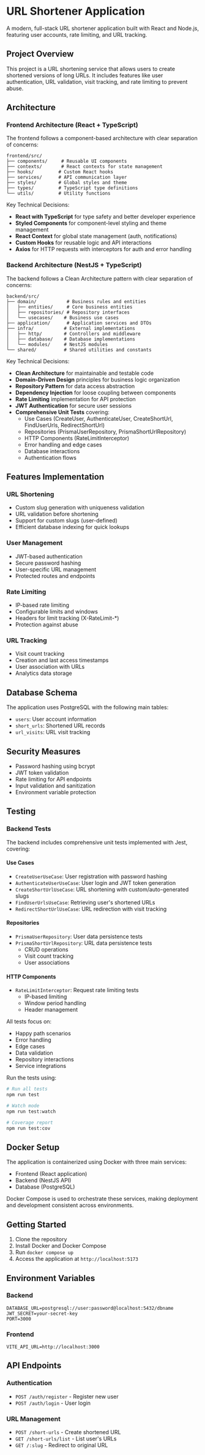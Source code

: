# URL Shortener Application

A modern, full-stack URL shortener application built with React and Node.js, featuring user accounts, rate limiting, and URL tracking.

## Project Overview

This project is a URL shortening service that allows users to create shortened versions of long URLs. It includes features like user authentication, URL validation, visit tracking, and rate limiting to prevent abuse.

## Architecture

### Frontend Architecture (React + TypeScript)

The frontend follows a component-based architecture with clear separation of concerns:

```
frontend/src/
├── components/     # Reusable UI components
├── contexts/       # React contexts for state management
├── hooks/         # Custom React hooks
├── services/      # API communication layer
├── styles/        # Global styles and theme
├── types/         # TypeScript type definitions
└── utils/         # Utility functions
```

Key Technical Decisions:
- **React with TypeScript** for type safety and better developer experience
- **Styled Components** for component-level styling and theme management
- **React Context** for global state management (auth, notifications)
- **Custom Hooks** for reusable logic and API interactions
- **Axios** for HTTP requests with interceptors for auth and error handling

### Backend Architecture (NestJS + TypeScript)

The backend follows a Clean Architecture pattern with clear separation of concerns:

```
backend/src/
├── domain/           # Business rules and entities
│   ├── entities/     # Core business entities
│   ├── repositories/ # Repository interfaces
│   └── usecases/    # Business use cases
├── application/      # Application services and DTOs
├── infra/           # External implementations
│   ├── http/        # Controllers and middleware
│   ├── database/    # Database implementations
│   └── modules/     # NestJS modules
└── shared/          # Shared utilities and constants
```

Key Technical Decisions:
- **Clean Architecture** for maintainable and testable code
- **Domain-Driven Design** principles for business logic organization
- **Repository Pattern** for data access abstraction
- **Dependency Injection** for loose coupling between components
- **Rate Limiting** implementation for API protection
- **JWT Authentication** for secure user sessions
- **Comprehensive Unit Tests** covering:
  - Use Cases (CreateUser, AuthenticateUser, CreateShortUrl, FindUserUrls, RedirectShortUrl)
  - Repositories (PrismaUserRepository, PrismaShortUrlRepository)
  - HTTP Components (RateLimitInterceptor)
  - Error handling and edge cases
  - Database interactions
  - Authentication flows

## Features Implementation

### URL Shortening
- Custom slug generation with uniqueness validation
- URL validation before shortening
- Support for custom slugs (user-defined)
- Efficient database indexing for quick lookups

### User Management
- JWT-based authentication
- Secure password hashing
- User-specific URL management
- Protected routes and endpoints

### Rate Limiting
- IP-based rate limiting
- Configurable limits and windows
- Headers for limit tracking (X-RateLimit-*)
- Protection against abuse

### URL Tracking
- Visit count tracking
- Creation and last access timestamps
- User association with URLs
- Analytics data storage

## Database Schema

The application uses PostgreSQL with the following main tables:
- `users`: User account information
- `short_urls`: Shortened URL records
- `url_visits`: URL visit tracking

## Security Measures

- Password hashing using bcrypt
- JWT token validation
- Rate limiting for API endpoints
- Input validation and sanitization
- Environment variable protection

## Testing

### Backend Tests

The backend includes comprehensive unit tests implemented with Jest, covering:

#### Use Cases
- `CreateUserUseCase`: User registration with password hashing
- `AuthenticateUserUseCase`: User login and JWT token generation
- `CreateShortUrlUseCase`: URL shortening with custom/auto-generated slugs
- `FindUserUrlsUseCase`: Retrieving user's shortened URLs
- `RedirectShortUrlUseCase`: URL redirection with visit tracking

#### Repositories
- `PrismaUserRepository`: User data persistence tests
- `PrismaShortUrlRepository`: URL data persistence tests
  - CRUD operations
  - Visit count tracking
  - User associations

#### HTTP Components
- `RateLimitInterceptor`: Request rate limiting tests
  - IP-based limiting
  - Window period handling
  - Header management

All tests focus on:
- Happy path scenarios
- Error handling
- Edge cases
- Data validation
- Repository interactions
- Service integrations

Run the tests using:
```bash
# Run all tests
npm run test

# Watch mode
npm run test:watch

# Coverage report
npm run test:cov
```

## Docker Setup

The application is containerized using Docker with three main services:
- Frontend (React application)
- Backend (NestJS API)
- Database (PostgreSQL)

Docker Compose is used to orchestrate these services, making deployment and development consistent across environments.

## Getting Started

1. Clone the repository
2. Install Docker and Docker Compose
3. Run `docker compose up`
4. Access the application at `http://localhost:5173`

## Environment Variables

### Backend
```env
DATABASE_URL=postgresql://user:password@localhost:5432/dbname
JWT_SECRET=your-secret-key
PORT=3000
```

### Frontend
```env
VITE_API_URL=http://localhost:3000
```

## API Endpoints

### Authentication
- `POST /auth/register` - Register new user
- `POST /auth/login` - User login

### URL Management
- `POST /short-urls` - Create shortened URL
- `GET /short-urls/list` - List user's URLs
- `GET /:slug` - Redirect to original URL
